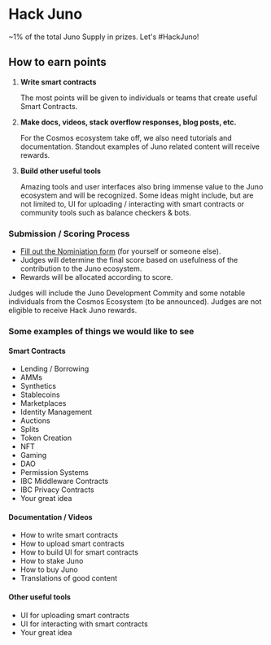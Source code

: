 # Hack Juno

~1% of the total Juno Supply in prizes. Let's #HackJuno!

## How to earn points

1. **Write smart contracts**

   The most points will be given to individuals or teams that create useful Smart Contracts.

2. **Make docs, videos, stack overflow responses, blog posts, etc.**

   For the Cosmos ecosystem take off, we also need tutorials and documentation. Standout examples of Juno related content will receive rewards.

3. **Build other useful tools**

   Amazing tools and user interfaces also bring immense value to the Juno ecosystem and will be recognized. Some ideas might include, but are not limited to, UI for uploading / interacting with smart contracts or community tools such as balance checkers & bots.

### Submission / Scoring Process

- [Fill out the Nominiation form](https://docs.google.com/forms/d/1doYtar6ldlnFKedbeZtRka4g9j3aO1Gb_MaWxllHw7E/edit) (for yourself or someone else).
- Judges will determine the final score based on usefulness of the contribution to the Juno ecosystem.
- Rewards will be allocated according to score.

Judges will include the Juno Development Commity and some notable individuals from the Cosmos Ecosystem (to be announced). Judges are not eligible to receive Hack Juno rewards.

### Some examples of things we would like to see

#### Smart Contracts

- Lending / Borrowing
- AMMs
- Synthetics
- Stablecoins
- Marketplaces
- Identity Management
- Auctions
- Splits
- Token Creation
- NFT
- Gaming
- DAO
- Permission Systems
- IBC Middleware Contracts
- IBC Privacy Contracts
- Your great idea

#### Documentation / Videos

- How to write smart contracts
- How to upload smart contracts
- How to build UI for smart contracts
- How to stake Juno
- How to buy Juno
- Translations of good content

#### Other useful tools

- UI for uploading smart contracts
- UI for interacting with smart contracts
- Your great idea
